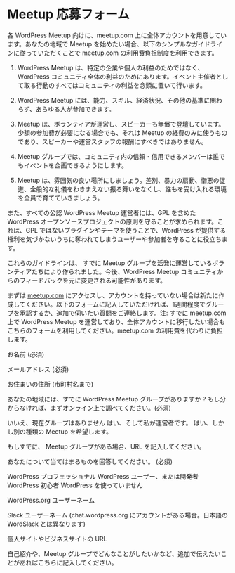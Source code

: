 <!-- # Meetup Interest Form -->
# Meetup 応募フォーム 

<!-- We have a central account at meetup.com for WordPress meetups. If you’d like to start a meetup group in your city, we’ll cover the meetup.com dues if you promise to stick to a few simple guidelines with the meetup group:-->
各 WordPress Meetup 向けに、meetup.com 上に全体アカウントを用意しています。あなたの地域で Meetup を始めたい場合、以下のシンプルなガイドラインに従っていただくことで meetup.com の利用費負担制度を利用できます。

<!-- 1.  WordPress Meetups are for the benefit of the WordPress community as a whole, not specific businesses or individuals. All actions that I take as an organizer are with the best interest of the community in mind.-->
1. WordPress Meetup は、特定の企業や個人の利益のためではなく、 WordPress コミュニティ全体の利益のためにあります。イベント主催者として取る行動のすべてはコミュニティの利益を念頭に置いて行います。
<!--2.  Membership in the local meetup group is open to all who wish to join, regardless of ability, skill, financial status or any other criteria.-->
2. WordPress Meetup には、能力、スキル、経済状況、その他の基準に関わらず、あらゆる人が参加できます。
<!-- 3.  Meetups are volunteer-run with volunteer speakers. In cases where a modest attendance fee might be necessary, this fee should only cover the costs of the meetup and shouldn’t be used to pay speakers or organizers.-->
3. Meetup は、ボランティアが運営し、スピーカーも無償で登壇しています。少額の参加費が必要になる場合でも、それは Meetup の経費のみに使うものであり、スピーカーや運営スタッフの報酬にすべきではありません。
<!-- 4.  Meetup groups allow events to be organized by any reliable/trusted member of the community.-->
4. Meetup グループでは、コミュニティ内の信頼・信用できるメンバーは誰でもイベントを企画できるようにします。
<!-- 5.  Meetups are welcoming places where everyone works to foster an accepting environment which is free of discrimination, incitement to violence, promotion of hate, and general jerk-like behavior.-->
5. Meetup は、雰囲気の良い場所にしましょう。差別、暴力の扇動、憎悪の促進、全般的な礼儀をわきまえない振る舞いをなくし、誰もを受け入れる環境を全員で育てていきましょう。
<!-- We also ask everyone that organizes WordPress Chapter Meetup to uphold the principles of the WordPress open source project, including the GPL. This helps protect the user/attendee, who might not realize that by using a non-GPL plugin or theme, they are giving away the rights that WordPress provides them.-->
また、すべての公認 WordPress Meetup 運営者には、GPL を含めた WordPress オープンソースプロジェクトの原則を守ることが求められます。これは、GPL ではないプラグインやテーマを使うことで、WordPress が提供する権利を気づかないうちに奪われてしまうユーザーや参加者を守ることに役立ちます。
<!-- These guidelines were created by volunteers active in current meetup groups. They may change over time based on feedback from the WordPress meetup community.-->
これらのガイドラインは、 すでに Meetup グループを活発に運営しているボランティアたちにより作られました。今後、WordPress Meetup コミュニティからのフィードバックを元に変更される可能性があります。

<!-- Sound good? To get started, go to [meetup.com](http://meetup.com) and create a username/account for yourself if you don’t already have one. Fill in the form below, and we’ll get back to you within a week to either confirm your new meetup group or ask some additional questions. Note: you can also use this form if you have an existing WordPress meetup group on meetup.com would like to transfer it to the central account so you don’t have to pay dues anymore.-->
まずは [meetup.com](https://www.meetup.com/) にアクセスし、アカウントを持っていない場合は新たに作成してください。以下のフォームに記入していただければ、1週間程度でグループを承認するか、追加で伺いたい質問をご連絡します。注: すでに meetup.com 上で WordPress Meetup を運営しており、全体アカウントに移行したい場合もこちらのフォームを利用してください。meetup.com の利用費を代わりに負担します。
<!-- Name(required) -->
お名前 (必須)

<!-- Email(required) -->
メールアドレス (必須)

<!-- Your City, State/Province, and Country(required) -->
お住まいの住所 (市町村名まで)

<!-- Is there already a WordPress meetup group in your city? If you don't know, please check meetup.com first.(required) Nope no current meetup group Yes it's the meetup I run now Yes but I want to do a different kind of meetup -->
あなたの地域には、すでに WordPress Meetup グループがありますか ? もし分からなければ、まずオンライン上で調べてください。(必須)

<!-- 選択肢 -->
いいえ、現在グループはありません
はい、そして私が運営者です。
はい、しかし別の種類の Meetup を希望します。

<!-- If there's an existing meetup.com group, please provide the URL. -->
もしすでに、 Meetup グループがある場合、URL を記入してください。

<!-- How would you describe yourself?(required) WordPress professional Current WordPress user or developer New to WordPress I don't use WordPress -->
あなたについて当てはまるものを回答してください。 (必須) 

<!-- 選択肢 -->
WordPress プロフェッショナル
WordPress ユーザー、または開発者
WordPress 初心者
WordPress を使っていません

<!-- Your WordPress.org username -->
WordPress.org ユーザーネーム

<!-- Slack username, if you use Slack (chat.wordpress.org) -->
Slack ユーザーネーム (chat.wordpress.org にアカウントがある場合。日本語の WordSlack とは異なります)

<!-- Where can we find you online? -->
個人サイトやビジネスサイトの URL

<!-- Anything you'd like to tell us about yourself or what you hope to do with a meetup group? -->
自己紹介や、Meetup グループでどんなことがしたいかなど、追加で伝えたいことがあればこちらに記入してください。

